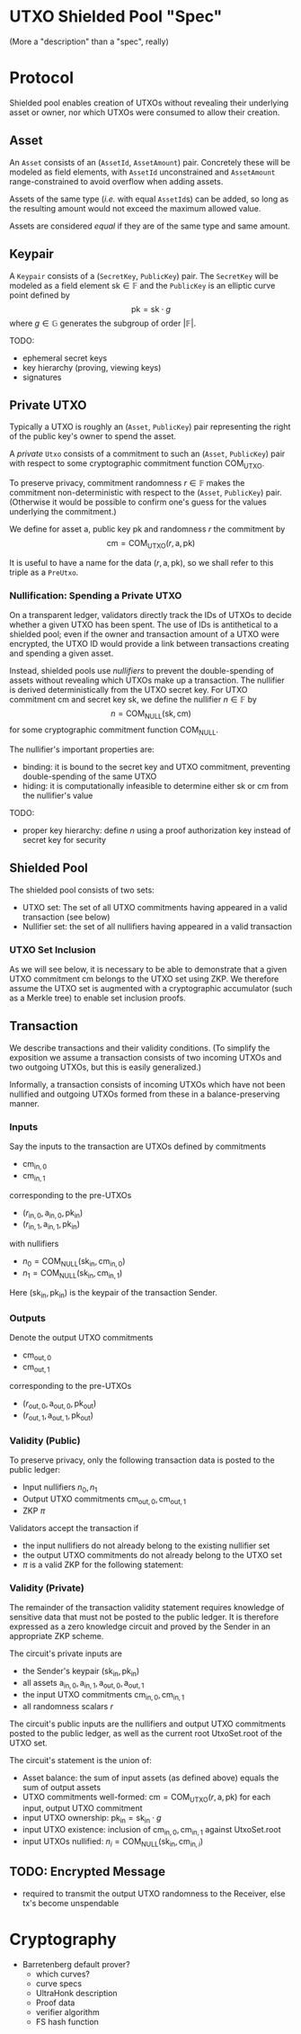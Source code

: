 # UTXO Shielded Pool "Spec"
(More a "description" than a "spec", really)

# Protocol
Shielded pool enables creation of UTXOs without revealing their underlying asset or owner, nor which UTXOs were consumed to allow their creation.

## Asset

An `Asset` consists of an (`AssetId`, `AssetAmount`) pair. Concretely these will be modeled as field elements, with `AssetId` unconstrained and `AssetAmount` range-constrained to avoid overflow when adding assets.

Assets of the same type (*i.e.* with equal `AssetId`s) can be added, so long as the resulting amount would not exceed the maximum allowed value.

Assets are considered *equal* if they are of the same type and same amount.

## Keypair

A `Keypair` consists of a (`SecretKey`, `PublicKey`) pair. The `SecretKey` will be modeled as a field element $\mathsf{sk} \in \mathbb{F}$ and the `PublicKey` is an elliptic curve point defined by
$$ \mathsf{pk} = \mathsf{sk} \cdot g$$
where $g \in \mathbb{G}$ generates the subgroup of order $| \mathbb{F} |$.

TODO:
- ephemeral secret keys
- key hierarchy (proving, viewing keys)
- signatures

## Private UTXO
Typically a UTXO is roughly an (`Asset`, `PublicKey`) pair representing the right of the public key's owner to spend the asset.

A *private* `Utxo` consists of a commitment to such an (`Asset`, `PublicKey`) pair with respect to some cryptographic commitment function $\mathsf{COM}_{\mathsf{UTXO}}$.

To preserve privacy, commitment randomness $r \in \mathbb{F}$ makes the commitment non-deterministic with respect to the (`Asset`, `PublicKey`) pair. (Otherwise it would be possible to confirm one's guess for the values underlying the commitment.)

We define for asset $\mathsf{a}$, public key $\mathsf{pk}$ and randomness $r$ the commitment by
$$\mathsf{cm} = \mathsf{COM}_{\mathsf{UTXO}}(r, \mathsf{a}, \mathsf{pk})$$

It is useful to have a name for the data $(r, \mathsf{a}, \mathsf{pk})$, so we shall refer to this triple as a `PreUtxo`.

### Nullification: Spending a Private UTXO
On a transparent ledger, validators directly track the IDs of UTXOs to decide whether a given UTXO has been spent. The use of IDs is antithetical to a shielded pool; even if the owner and transaction amount of a UTXO were encrypted, the UTXO ID would provide a link between transactions creating and spending a given asset.

Instead, shielded pools use *nullifiers* to prevent the double-spending of assets without revealing which UTXOs make up a transaction. The nullifier is derived deterministically from the UTXO secret key. For UTXO commitment $\mathsf{cm}$ and secret key $\mathsf{sk}$, we define the nullifier $n \in \mathbb{F}$ by
$$n = \mathsf{COM}_{\mathsf{NULL}}(\mathsf{sk}, \mathsf{cm})$$
for some cryptographic commitment function $\mathsf{COM}_{\mathsf{NULL}}$.

The nullifier's important properties are:
- binding: it is bound to the secret key and UTXO commitment, preventing double-spending of the same UTXO
- hiding: it is computationally infeasible to determine either $\mathsf{sk}$ or $\mathsf{cm}$ from the nullifier's value

TODO:
- proper key hierarchy: define $n$ using a proof authorization key instead of secret key for security

## Shielded Pool
The shielded pool consists of two sets:
- UTXO set: The set of all UTXO commitments having appeared in a valid transaction (see below)
- Nullifier set: the set of all nullifiers having appeared in a valid transaction

### UTXO Set Inclusion
As we will see below, it is necessary to be able to demonstrate that a given UTXO commitment $\mathsf{cm}$ belongs to the UTXO set using ZKP. We therefore assume the UTXO set is augmented with a cryptographic accumulator (such as a Merkle tree) to enable set inclusion proofs.

## Transaction
We describe transactions and their validity conditions. (To simplify the exposition we assume a transaction consists of two incoming UTXOs and two outgoing UTXOs, but this is easily generalized.)

Informally, a transaction consists of incoming UTXOs which have not been nullified and outgoing UTXOs formed from these in a balance-preserving manner.

### Inputs
Say the inputs to the transaction are UTXOs defined by commitments
- $\mathsf{cm}_{\text{in},0}$
- $\mathsf{cm}_{\text{in},1}$

corresponding to the pre-UTXOs
- $(r_{\text{in},0}, \mathsf{a}_{\text{in},0}, \mathsf{pk}_{\text{in}})$
- $(r_{\text{in},1}, \mathsf{a}_{\text{in},1}, \mathsf{pk}_{\text{in}})$

with nullifiers
- $n_0 = \mathsf{COM}_{\mathsf{NULL}}(\mathsf{sk}_{\text{in}}, \mathsf{cm}_{\text{in},0})$
- $n_1 = \mathsf{COM}_{\mathsf{NULL}}(\mathsf{sk}_{\text{in}}, \mathsf{cm}_{\text{in},1})$

Here $(\mathsf{sk}_{\text{in}}, \mathsf{pk}_{\text{in}})$ is the keypair of the transaction Sender.

### Outputs
Denote the output UTXO commitments
- $\mathsf{cm}_{\text{out},0}$
- $\mathsf{cm}_{\text{out},1}$

corresponding to the pre-UTXOs
- $(r_{\text{out},0}, \mathsf{a}_{\text{out},0}, \mathsf{pk}_{\text{out}})$
- $(r_{\text{out},1}, \mathsf{a}_{\text{out},1}, \mathsf{pk}_{\text{out}})$

### Validity (Public)
To preserve privacy, only the following transaction data is posted to the public ledger:
- Input nullifiers $n_0, n_1$
- Output UTXO commitments $\mathsf{cm}_{\text{out},0}, \mathsf{cm}_{\text{out},1}$
- ZKP $\pi$

Validators accept the transaction if
- the input nullifiers do not already belong to the existing nullifier set
- the output UTXO commitments do not already belong to the UTXO set
- $\pi$ is a valid ZKP for the following statement:

### Validity (Private)
The remainder of the transaction validity statement requires knowledge of sensitive data that must not be posted to the public ledger. It is therefore expressed as a zero knowledge circuit and proved by the Sender in an appropriate ZKP scheme.

The circuit's private inputs are
- the Sender's keypair $(\mathsf{sk}_{\text{in}}, \mathsf{pk}_{\text{in}})$
- all assets $\mathsf{a}_{\text{in},0}, \mathsf{a}_{\text{in},1}, \mathsf{a}_{\text{out},0}, \mathsf{a}_{\text{out},1}$
- the input UTXO commitments $\mathsf{cm}_{\text{in},0}, \mathsf{cm}_{\text{in},1}$
- all randomness scalars $r$

The circuit's public inputs are the nullifiers and output UTXO commitments posted to the public ledger, as well as the current root $\mathsf{UtxoSet.root}$ of the UTXO set.

The circuit's statement is the union of:
- Asset balance: the sum of input assets (as defined above) equals the sum of output assets
- UTXO commitments well-formed: $\mathsf{cm} = \mathsf{COM}_{\mathsf{UTXO}}(r, \mathsf{a}, \mathsf{pk})$ for each input, output UTXO commitment
- input UTXO ownership: $\mathsf{pk}_{\text{in}} = \mathsf{sk}_{\text{in}} \cdot g$
- input UTXO existence: inclusion of $\mathsf{cm}_{\text{in},0}, \mathsf{cm}_{\text{in},1}$ against $\mathsf{UtxoSet.root}$
- input UTXOs nullified: $n_i = \mathsf{COM}_{\mathsf{NULL}}(\mathsf{sk}_{\text{in}}, \mathsf{cm}_{\text{in},i})$

## TODO: Encrypted Message
- required to transmit the output UTXO randomness to the Receiver, else tx's become unspendable

# Cryptography
- Barretenberg default prover?
  - which curves?
  - curve specs
  - UltraHonk description
  - Proof data
  - verifier algorithm
  - FS hash function
